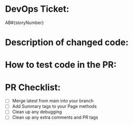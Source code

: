 # DevOps Ticket: 
AB#{storyNumber}
# Description of changed code:
# How to test code in the PR:
# PR Checklist:
- [ ] Merge latest from main into your branch
- [ ] Add Summary tags to your Page methods
- [ ] Clean up any debugging
- [ ] Clean up any extra comments and PR tags
